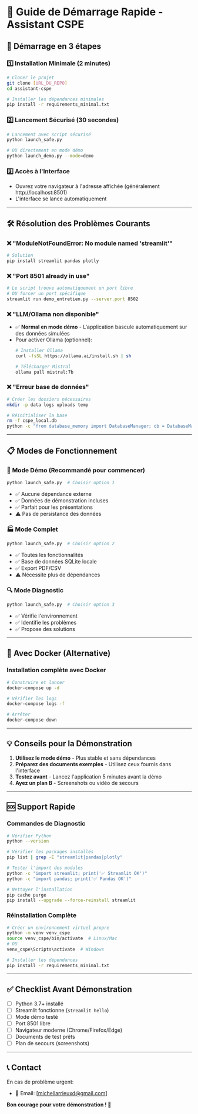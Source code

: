 # 🚀 Guide de Démarrage Rapide - Assistant CSPE

## 🎯 Démarrage en 3 étapes

### 1️⃣ **Installation Minimale** (2 minutes)
```bash
# Cloner le projet
git clone [URL_DU_REPO]
cd assistant-cspe

# Installer les dépendances minimales
pip install -r requirements_minimal.txt
```

### 2️⃣ **Lancement Sécurisé** (30 secondes)
```bash
# Lancement avec script sécurisé
python launch_safe.py

# OU directement en mode démo
python launch_demo.py --mode=demo
```

### 3️⃣ **Accès à l'Interface**
- Ouvrez votre navigateur à l'adresse affichée (généralement http://localhost:8501)
- L'interface se lance automatiquement

---

## 🛠️ Résolution des Problèmes Courants

### ❌ **"ModuleNotFoundError: No module named 'streamlit'"**
```bash
# Solution
pip install streamlit pandas plotly
```

### ❌ **"Port 8501 already in use"**
```bash
# Le script trouve automatiquement un port libre
# OU forcer un port spécifique
streamlit run demo_entretien.py --server.port 8502
```

### ❌ **"LLM/Ollama non disponible"**
- ✅ **Normal en mode démo** - L'application bascule automatiquement sur des données simulées
- Pour activer Ollama (optionnel):
  ```bash
  # Installer Ollama
  curl -fsSL https://ollama.ai/install.sh | sh
  
  # Télécharger Mistral
  ollama pull mistral:7b
  ```

### ❌ **"Erreur base de données"**
```bash
# Créer les dossiers nécessaires
mkdir -p data logs uploads temp

# Réinitialiser la base
rm -f cspe_local.db
python -c "from database_memory import DatabaseManager; db = DatabaseManager(); db.init_db()"
```

---

## 📋 Modes de Fonctionnement

### 🎯 **Mode Démo** (Recommandé pour commencer)
```bash
python launch_safe.py  # Choisir option 1
```
- ✅ Aucune dépendance externe
- ✅ Données de démonstration incluses
- ✅ Parfait pour les présentations
- ⚠️ Pas de persistance des données

### 🏭 **Mode Complet**
```bash
python launch_safe.py  # Choisir option 2
```
- ✅ Toutes les fonctionnalités
- ✅ Base de données SQLite locale
- ✅ Export PDF/CSV
- ⚠️ Nécessite plus de dépendances

### 🔍 **Mode Diagnostic**
```bash
python launch_safe.py  # Choisir option 3
```
- ✅ Vérifie l'environnement
- ✅ Identifie les problèmes
- ✅ Propose des solutions

---

## 🐳 Avec Docker (Alternative)

### Installation complète avec Docker
```bash
# Construire et lancer
docker-compose up -d

# Vérifier les logs
docker-compose logs -f

# Arrêter
docker-compose down
```

---

## 💡 Conseils pour la Démonstration

1. **Utilisez le mode démo** - Plus stable et sans dépendances
2. **Préparez des documents exemples** - Utilisez ceux fournis dans l'interface
3. **Testez avant** - Lancez l'application 5 minutes avant la démo
4. **Ayez un plan B** - Screenshots ou vidéo de secours

---

## 🆘 Support Rapide

### Commandes de Diagnostic
```bash
# Vérifier Python
python --version

# Vérifier les packages installés
pip list | grep -E "streamlit|pandas|plotly"

# Tester l'import des modules
python -c "import streamlit; print('✅ Streamlit OK')"
python -c "import pandas; print('✅ Pandas OK')"

# Nettoyer l'installation
pip cache purge
pip install --upgrade --force-reinstall streamlit
```

### Réinstallation Complète
```bash
# Créer un environnement virtuel propre
python -m venv venv_cspe
source venv_cspe/bin/activate  # Linux/Mac
# OU
venv_cspe\Scripts\activate  # Windows

# Installer les dépendances
pip install -r requirements_minimal.txt
```

---

## ✅ Checklist Avant Démonstration

- [ ] Python 3.7+ installé
- [ ] Streamlit fonctionne (`streamlit hello`)
- [ ] Mode démo testé
- [ ] Port 8501 libre
- [ ] Navigateur moderne (Chrome/Firefox/Edge)
- [ ] Documents de test prêts
- [ ] Plan de secours (screenshots)

---

## 📞 Contact

En cas de problème urgent:
- 📧 Email: [michellarrieuxd@gmail.com]


**Bon courage pour votre démonstration ! 🎉**